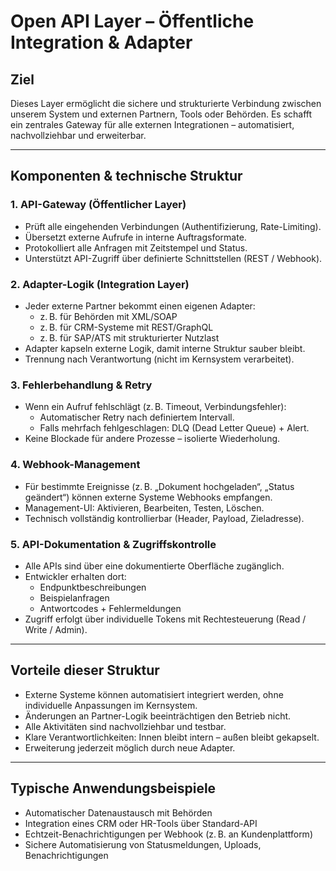 # Open API Layer – Öffentliche Integration & Adapter

## Ziel

Dieses Layer ermöglicht die sichere und strukturierte Verbindung zwischen unserem System und externen Partnern, Tools oder Behörden. Es schafft ein zentrales Gateway für alle externen Integrationen – automatisiert, nachvollziehbar und erweiterbar.

---

## Komponenten & technische Struktur

### 1. **API-Gateway (Öffentlicher Layer)**

- Prüft alle eingehenden Verbindungen (Authentifizierung, Rate-Limiting).
- Übersetzt externe Aufrufe in interne Auftragsformate.
- Protokolliert alle Anfragen mit Zeitstempel und Status.
- Unterstützt API-Zugriff über definierte Schnittstellen (REST / Webhook).

### 2. **Adapter-Logik (Integration Layer)**

- Jeder externe Partner bekommt einen eigenen Adapter:
  - z. B. für Behörden mit XML/SOAP
  - z. B. für CRM-Systeme mit REST/GraphQL
  - z. B. für SAP/ATS mit strukturierter Nutzlast
- Adapter kapseln externe Logik, damit interne Struktur sauber bleibt.
- Trennung nach Verantwortung (nicht im Kernsystem verarbeitet).

### 3. **Fehlerbehandlung & Retry**

- Wenn ein Aufruf fehlschlägt (z. B. Timeout, Verbindungsfehler):
  - Automatischer Retry nach definiertem Intervall.
  - Falls mehrfach fehlgeschlagen: DLQ (Dead Letter Queue) + Alert.
- Keine Blockade für andere Prozesse – isolierte Wiederholung.

### 4. **Webhook-Management**

- Für bestimmte Ereignisse (z. B. „Dokument hochgeladen“, „Status geändert“) können externe Systeme Webhooks empfangen.
- Management-UI: Aktivieren, Bearbeiten, Testen, Löschen.
- Technisch vollständig kontrollierbar (Header, Payload, Zieladresse).

### 5. **API-Dokumentation & Zugriffskontrolle**

- Alle APIs sind über eine dokumentierte Oberfläche zugänglich.
- Entwickler erhalten dort:
  - Endpunktbeschreibungen
  - Beispielanfragen
  - Antwortcodes + Fehlermeldungen
- Zugriff erfolgt über individuelle Tokens mit Rechtesteuerung (Read / Write / Admin).

---

## Vorteile dieser Struktur

- Externe Systeme können automatisiert integriert werden, ohne individuelle Anpassungen im Kernsystem.
- Änderungen an Partner-Logik beeinträchtigen den Betrieb nicht.
- Alle Aktivitäten sind nachvollziehbar und testbar.
- Klare Verantwortlichkeiten: Innen bleibt intern – außen bleibt gekapselt.
- Erweiterung jederzeit möglich durch neue Adapter.

---

## Typische Anwendungsbeispiele

- Automatischer Datenaustausch mit Behörden
- Integration eines CRM oder HR-Tools über Standard-API
- Echtzeit-Benachrichtigungen per Webhook (z. B. an Kundenplattform)
- Sichere Automatisierung von Statusmeldungen, Uploads, Benachrichtigungen